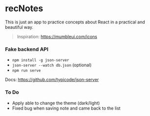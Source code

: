 # recNotes

This is just an app to practice concepts about React in a practical and beautiful way.

> Inspiration: https://mumbleui.com/icons

### Fake backend API

- `npm install -g json-server`
- `json-server --watch db.json` (optional)
- `npm run serve`

Docs: https://github.com/typicode/json-server

### To Do

- Apply able to change the theme (dark/light)
- Fixed bug when saving note and came back to the list
